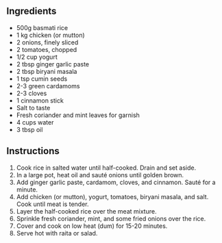## Ingredients
- 500g basmati rice
- 1 kg chicken (or mutton)
- 2 onions, finely sliced
- 2 tomatoes, chopped
- 1/2 cup yogurt
- 2 tbsp ginger garlic paste
- 2 tbsp biryani masala
- 1 tsp cumin seeds
- 2-3 green cardamoms
- 2-3 cloves
- 1 cinnamon stick
- Salt to taste
- Fresh coriander and mint leaves for garnish
- 4 cups water
- 3 tbsp oil

## Instructions
1. Cook rice in salted water until half-cooked. Drain and set aside.
2. In a large pot, heat oil and sauté onions until golden brown.
3. Add ginger garlic paste, cardamom, cloves, and cinnamon. Sauté for a minute.
4. Add chicken (or mutton), yogurt, tomatoes, biryani masala, and salt. Cook until meat is tender.
5. Layer the half-cooked rice over the meat mixture.
6. Sprinkle fresh coriander, mint, and some fried onions over the rice.
7. Cover and cook on low heat (dum) for 15-20 minutes.
8. Serve hot with raita or salad.